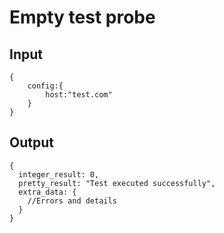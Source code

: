 # Empty test probe

## Input

```json5
{
    config:{
        host:"test.com"
    }
}
```

## Output

```json5
{
  integer_result: 0,
  pretty_result: "Test executed successfully",
  extra_data: {
    //Errors and details
  }
}
```